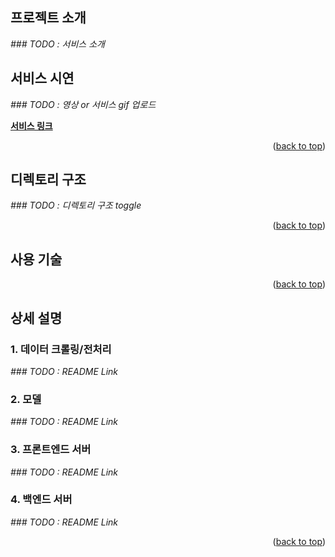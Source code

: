 ## 프로젝트 소개

*### TODO : 서비스 소개*

## 서비스 시연

*### TODO : 영상 or 서비스 gif 업로드*

[**서비스 링크**](https://bit.ly/3NAqJQd)

<p align="right">(<a href="#top">back to top</a>)</p>

## 디렉토리 구조

*### TODO : 디렉토리 구조 toggle*

<p align="right">(<a href="#top">back to top</a>)</p>

## 사용 기술

<p align="right">(<a href="#top">back to top</a>)</p>

## 상세 설명

### 1. 데이터 크롤링/전처리

*### TODO : README Link*

### 2. 모델

*### TODO : README Link*

### 3. 프론트엔드 서버

*### TODO : README Link*
### 4. 백엔드 서버

*### TODO : README Link*

<p align="right">(<a href="#top">back to top</a>)</p>